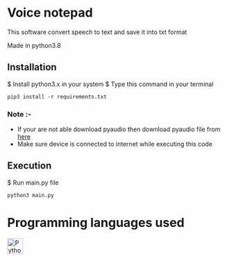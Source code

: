 # Voice notepad

This software convert speech to text and save it into txt format

Made in python3.8

## Installation
$	Install python3.x in your system
$	Type this command in your terminal

```
pip3 install -r requirements.txt
```

### Note :-
*	If your are not able download pyaudio then download pyaudio file from [here](https://www.lfd.uci.edu/%7Egohlke/pythonlibs/)
*	Make sure device is connected to internet while executing this code

## Execution

$	Run main.py file
```
python3 main.py
```

# Programming languages used
<a href="https://www.python.org/" target="_blank" rel="noreferrer"><img src="https://raw.githubusercontent.com/danielcranney/readme-generator/main/public/icons/skills/python-colored.svg" width="36" height="36" alt="Python" /></a>